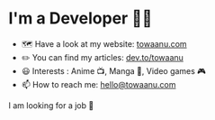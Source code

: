 <!-- ### Hi there 👋 -->

# I'm a Developer :man_technologist:

- :world_map: Have a look at my website: [towaanu.com](https://towaanu.com)
- :pencil2: You can find my articles: [dev.to/towaanu](https://dev.to/towaanu)
- 😃 Interests : Anime 📺, Manga 📖, Video games 🎮
- 📫 How to reach me: <hello@towaanu.com>

I am looking for a job :eyes:

<!--
**towaanu/towaanu** is a ✨ _special_ ✨ repository because its `README.md` (this file) appears on your GitHub profile.

Here are some ideas to get you started:

- 🔭 I’m currently working on ...
- 🌱 I’m currently learning ...
- 👯 I’m looking to collaborate on ...
- 🤔 I’m looking for help with ...
- 💬 Ask me about ...

- 😄 Pronouns: ...
- ⚡ Fun fact: ...
-->
